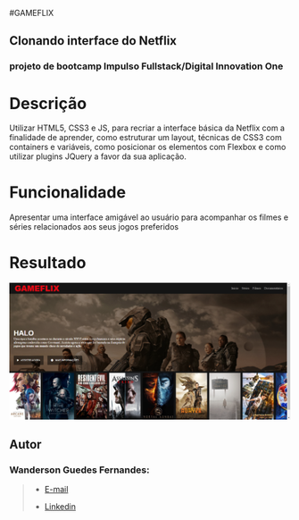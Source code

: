 #GAMEFLIX

## Clonando interface do Netflix

### projeto de bootcamp Impulso Fullstack/Digital Innovation One

# Descrição

Utilizar HTML5, CSS3 e JS, para recriar a interface básica da Netflix com a finalidade de aprender, como estruturar um layout, técnicas de CSS3 com containers e variáveis, como posicionar os elementos com Flexbox e como utilizar plugins JQuery a favor da sua aplicação.

# Funcionalidade

Apresentar uma interface amigável ao usuário para acompanhar os filmes e séries relacionados aos seus jogos preferidos

# Resultado

![Interface principal](/img/Interface-principal.png)

## Autor

### Wanderson Guedes Fernandes:

> - [E-mail](wandersonguedesfernandes15@gmail.com)
>
> - [Linkedin](https://www.linkedin.com/in/wanderson-guedes-3138851aa/)
